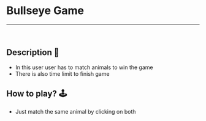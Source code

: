 
# **Bullseye Game** 

---

<br>

## **Description 📃**
- In this user user has to match animals to win the game
- There is also time limit to finish game

## **How to play? 🕹️**
- Just match the same animal by clicking on both
	
<br>

 


